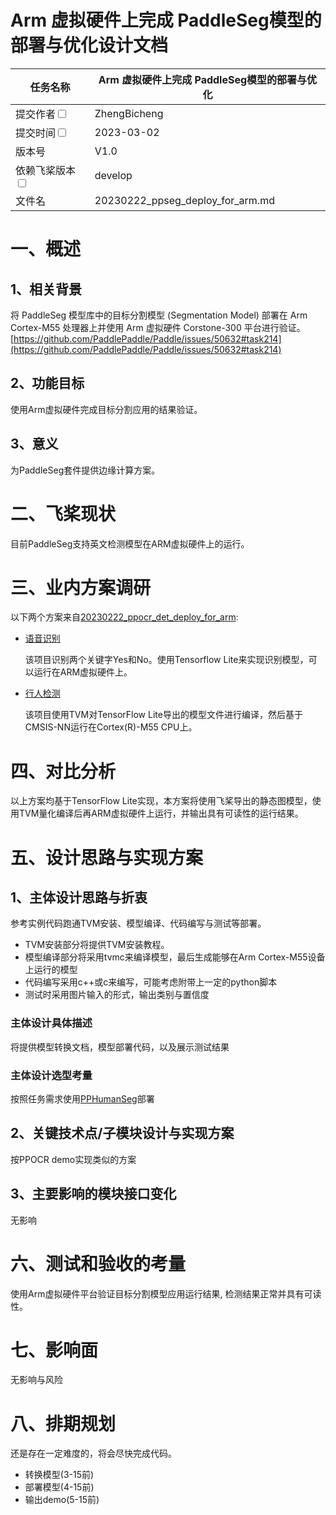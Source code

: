 # Arm 虚拟硬件上完成 PaddleSeg模型的部署与优化设计文档

| 任务名称                                                     | Arm 虚拟硬件上完成 PaddleSeg模型的部署与优化        | 
|----------------------------------------------------------|--------------------------------------|
| 提交作者<input type="checkbox" class="rowselector hidden">   | ZhengBicheng                         | 
| 提交时间<input type="checkbox" class="rowselector hidden">   | 2023-03-02                           | 
| 版本号                                                      | V1.0                                 | 
| 依赖飞桨版本<input type="checkbox" class="rowselector hidden"> | develop                              | 
| 文件名                                                      | 20230222_ppseg_deploy_for_arm.md<br> | 

# 一、概述
## 1、相关背景

将 PaddleSeg 模型库中的目标分割模型 (Segmentation Model) 部署在 Arm Cortex-M55 处理器上并使用 Arm 虚拟硬件 Corstone-300 平台进行验证。
[https://github.com/PaddlePaddle/Paddle/issues/50632#task214](https://github.com/PaddlePaddle/Paddle/issues/50632#task214)

## 2、功能目标

使用Arm虚拟硬件完成目标分割应用的结果验证。

## 3、意义

为PaddleSeg套件提供边缘计算方案。

# 二、飞桨现状

目前PaddleSeg支持英文检测模型在ARM虚拟硬件上的运行。

# 三、业内方案调研

以下两个方案来自[20230222_ppocr_det_deploy_for_arm](./20230222_ppocr_det_deploy_for_arm.md):

* [语音识别](https://arm-software.github.io/AVH/main/examples/html/MicroSpeech.html)
    
    该项目识别两个关键字Yes和No。使用Tensorflow Lite来实现识别模型，可以运行在ARM虚拟硬件上。


* [行人检测](https://github.com/apache/tvm/tree/main/apps/microtvm/cmsisnn)

    该项目使用TVM对TensorFlow Lite导出的模型文件进行编译，然后基于CMSIS-NN运行在Cortex(R)-M55 CPU上。

# 四、对比分析

以上方案均基于TensorFlow Lite实现，本方案将使用飞桨导出的静态图模型，使用TVM量化编译后再ARM虚拟硬件上运行，并输出具有可读性的运行结果。


# 五、设计思路与实现方案

## 1、主体设计思路与折衷

参考实例代码跑通TVM安装、模型编译、代码编写与测试等部署。

* TVM安装部分将提供TVM安装教程。
* 模型编译部分将采用tvmc来编译模型，最后生成能够在Arm Cortex-M55设备上运行的模型
* 代码编写采用c++或c来编写，可能考虑附带上一定的python脚本
* 测试时采用图片输入的形式，输出类别与置信度

### 主体设计具体描述

将提供模型转换文档，模型部署代码，以及展示测试结果

### 主体设计选型考量

按照任务需求使用[PPHumanSeg](https://github.com/PaddlePaddle/PaddleSeg/tree/release/2.7/contrib/PP-HumanSeg)部署

## 2、关键技术点/子模块设计与实现方案

按PPOCR demo实现类似的方案

## 3、主要影响的模块接口变化

无影响

# 六、测试和验收的考量

使用Arm虚拟硬件平台验证目标分割模型应用运行结果, 检测结果正常并具有可读性。

# 七、影响面

无影响与风险

# 八、排期规划

还是存在一定难度的，将会尽快完成代码。

* 转换模型(3-15前)
* 部署模型(4-15前)
* 输出demo(5-15前)
